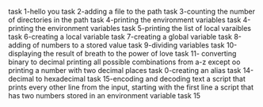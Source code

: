 task 1-hello you
task 2-adding a file to the path
task 3-counting the number of directories in the path
task 4-printing the environment variables
task 4-printing the environment variables
task 5-printing the list of local varaibles
task 6-creating a local variable
task 7-creating a global variable
task 8-adding of numbers to a stored value
task 9-dividing variables
task 10-displaying the result of breath to the power of love
task 11- converting binary to decimal
printing all possible combinations from a-z except oo
printing a number with two decimal places
task 0-creating an alias
task 14-decimal to hexadecimal
task 15-encoding and decoding text
a script that prints every other line from the input, starting with the first line
a script that has two numbers stored in an environment variable
task 15

